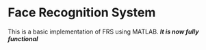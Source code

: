 # Face Recognition System

This is a basic implementation of FRS using MATLAB.
***It is now fully functional***

